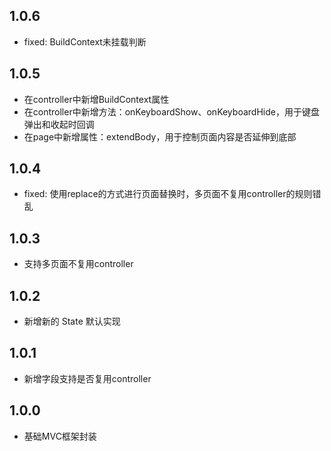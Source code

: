 ## 1.0.6

* fixed: BuildContext未挂载判断

## 1.0.5

* 在controller中新增BuildContext属性
* 在controller中新增方法：onKeyboardShow、onKeyboardHide，用于键盘弹出和收起时回调
* 在page中新增属性：extendBody，用于控制页面内容是否延伸到底部

## 1.0.4

* fixed: 使用replace的方式进行页面替换时，多页面不复用controller的规则错乱

## 1.0.3

* 支持多页面不复用controller

## 1.0.2

* 新增新的 State 默认实现

## 1.0.1

* 新增字段支持是否复用controller

## 1.0.0

* 基础MVC框架封装
